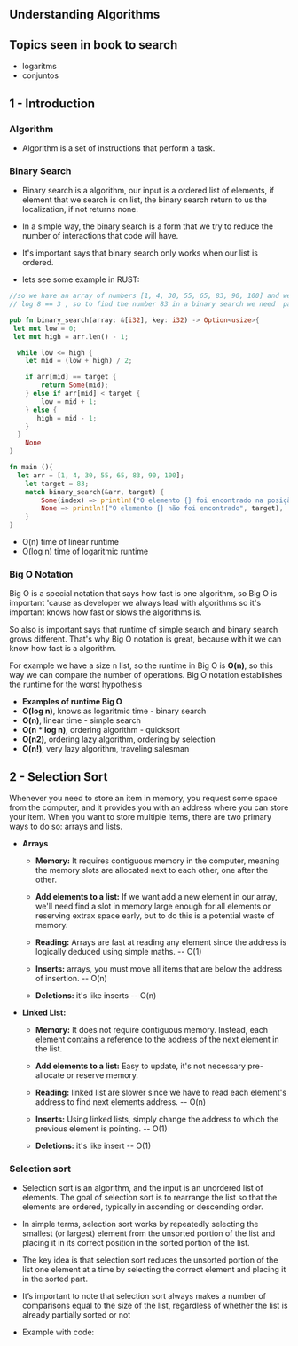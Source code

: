 ## Understanding Algorithms

## Topics seen in book to search

- logaritms
- conjuntos

##  1 - Introduction

### Algorithm

- Algorithm is a set of instructions that perform a task.

### Binary Search

- Binary search is a algorithm, our input is a ordered list of elements, if element that we search is on list, the binary search return to us the localization, if not returns none.

- In a simple way, the binary search is a form that we try to reduce the number of interactions that code will have.

- It's important says that binary search only works when our list is ordered.

- lets see some example in RUST:

```rust
//so we have an array of numbers [1, 4, 30, 55, 65, 83, 90, 100] and we want find the number 83.
// log 8 == 3 , so to find the number 83 in a binary search we need  pass for max 3 trys.

pub fn binary_search(array: &[i32], key: i32) -> Option<usize>{
 let mut low = 0;
 let mut high = arr.len() - 1;

  while low <= high {
    let mid = (low + high) / 2;

    if arr[mid] == target {
        return Some(mid);
    } else if arr[mid] < target {
        low = mid + 1;
    } else {
       high = mid - 1;
    }
  }
    None
}

fn main (){
  let arr = [1, 4, 30, 55, 65, 83, 90, 100];
    let target = 83;
    match binary_search(&arr, target) {
        Some(index) => println!("O elemento {} foi encontrado na posição {}", target, index),
        None => println!("O elemento {} não foi encontrado", target),
    }
}
```

- O(n) time of linear runtime
- O(log n) time of logaritmic runtime

### Big O Notation

Big O is a special notation that says how fast is one algorithm, so Big O is
important 'cause as developer we always lead with algorithms so it's important knows how fast or slows the algorithms is.

So also is important says that runtime of simple search and binary search grows different. That's why Big O notation is great, because with it we can know how fast is a algorithm.

For example we have a size n list, so the runtime in Big O is **O(n)**, so this way we can compare the number of operations. Big O notation establishes the runtime for the worst hypothesis

- **Examples of runtime Big O**
- **O(log n)**, knows as logaritmic time - binary search
- **O(n)**, linear time - simple search
- **O(n \* log n)**, ordering algorithm - quicksort
- **O(n2)**, ordering lazy algorithm, ordering by selection
- **O(n!)**, very lazy algorithm, traveling salesman


## 2 -  Selection Sort

Whenever you need to store an item in memory, you request some space from the computer, and it provides you with an address where you can store your item. When you want to store multiple items, there are two primary ways to do so: arrays and lists.

- **Arrays**
  - **Memory:** It requires contiguous memory in the computer, meaning the memory slots are allocated next to each other, one after the other.
  
  - **Add elements to a list:** If we want add a new element in our array, we'll need find a slot in memory large enough for all elements or reserving extrax space early, but to do this is a potential waste of memory.

  - **Reading:** Arrays are fast at reading any element since the address is logically deduced using simple maths. -- O(1)

  - **Inserts:** arrays, you must move all items that are below the address of insertion. -- O(n)

  - **Deletions:** it's like inserts -- O(n)

- **Linked List:**
  - **Memory:** It does not require contiguous memory. Instead, each element contains a reference to the address of the next element in the list.

  - **Add elements to a list:** Easy to update, it's not necessary pre-allocate or reserve memory.
  - **Reading:** linked list are slower since we have to read each element's address to find next elements address. -- O(n)
  
  - **Inserts:** Using linked lists, simply change the address to which the previous element is pointing. -- O(1)


  - **Deletions:** it's like insert -- O(1)


### Selection sort

- Selection sort is an algorithm, and the input is an unordered list of elements. The goal of selection sort is to rearrange the list so that the elements are ordered, typically in ascending or descending order.

- In simple terms, selection sort works by repeatedly selecting the smallest (or largest) element from the unsorted portion of the list and placing it in its correct position in the sorted portion of the list.

- The key idea is that selection sort reduces the unsorted portion of the list one element at a time by selecting the correct element and placing it in the sorted part.

- It’s important to note that selection sort always makes a number of comparisons equal to the size of the list, regardless of whether the list is already partially sorted or not

- Example with code:
```ocaml
```

